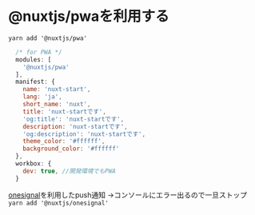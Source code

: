 # @nuxtjs/pwaを利用する

`yarn add '@nuxtjs/pwa'`

```nuxt.config.js
  /* for PWA */
  modules: [
    '@nuxtjs/pwa'
  ],
  manifest: {
    name: 'nuxt-start',
    lang: 'ja',
    short_name: 'nuxt',
    title: 'nuxt-startです',
    'og:title': 'nuxt-startです',
    description: 'nuxt-startです',
    'og:description': 'nuxt-startです',
    theme_color: '#ffffff',
    background_color: '#ffffff'
  },
  workbox: {
    dev: true, //開発環境でもPWA
  }
```

[onesignal](https://onesignal.com/)を利用したpush通知
→コンソールにエラー出るので一旦ストップ
`yarn add '@nuxtjs/onesignal'`


